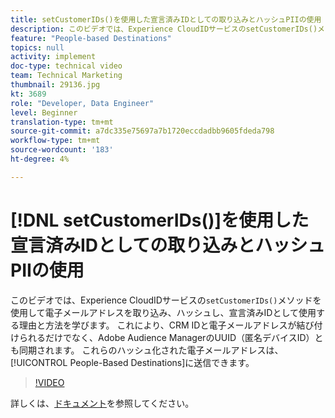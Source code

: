 ```yaml
---
title: setCustomerIDs()を使用した宣言済みIDとしての取り込みとハッシュPIIの使用
description: このビデオでは、Experience CloudIDサービスのsetCustomerIDs()メソッドを使用して電子メールアドレスを取り込み、ハッシュし、宣言済みIDとして使用する理由と方法を学びます。 これにより、CRM IDと電子メールアドレスが結び付けられるだけでなく、Adobe Audience ManagerのUUID（匿名デバイスID）とも同期されます。 これらのハッシュ化された電子メールアドレスは、ユーザーベースの宛先に送信できます。
feature: "People-based Destinations"
topics: null
activity: implement
doc-type: technical video
team: Technical Marketing
thumbnail: 29136.jpg
kt: 3689
role: "Developer, Data Engineer"
level: Beginner
translation-type: tm+mt
source-git-commit: a7dc335e75697a7b1720eccdadbb9605fdeda798
workflow-type: tm+mt
source-wordcount: '183'
ht-degree: 4%

---
```



# [!DNL setCustomerIDs()]を使用した宣言済みIDとしての取り込みとハッシュPIIの使用

このビデオでは、Experience CloudIDサービスの`setCustomerIDs()`メソッドを使用して電子メールアドレスを取り込み、ハッシュし、宣言済みIDとして使用する理由と方法を学びます。 これにより、CRM IDと電子メールアドレスが結び付けられるだけでなく、Adobe Audience ManagerのUUID（匿名デバイスID）とも同期されます。 これらのハッシュ化された電子メールアドレスは、[!UICONTROL People-Based Destinations]に送信できます。

>[!VIDEO](https://video.tv.adobe.com/v/29136/?quality=12)

詳しくは、[ドキュメント](https://docs.adobe.com/content/help/ja-JP/id-service/using/reference/hashing-support.html)を参照してください。
